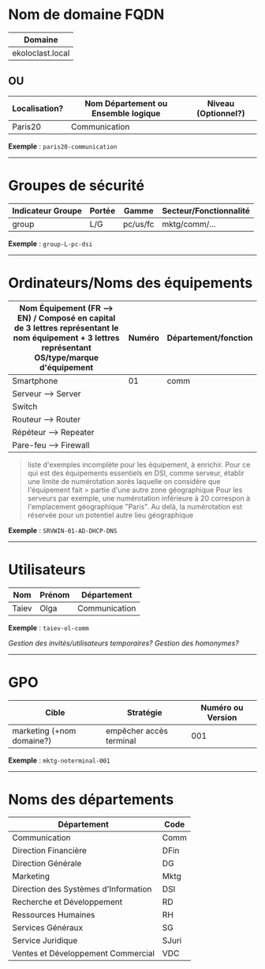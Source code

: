 # Nom de domaine FQDN

| Domaine                   |
|---------------------------|
| ekoloclast.local          |

## OU
| Localisation? | Nom Département ou Ensemble logique | Niveau (Optionnel?) |
|---------------|-------------------------------------|---------------------|
| Paris20       | Communication                      |                     |

**Exemple** : `paris20-communication`  


---

# Groupes de sécurité

| Indicateur Groupe | Portée | Gamme    | Secteur/Fonctionnalité   |
|-------------------|--------|----------|--------------------------|
| group             | L/G    | pc/us/fc | mktg/comm/...            |

**Exemple** : `group-L-pc-dsi`

---

# Ordinateurs/Noms des équipements

| Nom Équipement (FR --> EN) / Composé en capital de 3 lettres représentant le nom équipement + 3 lettres représentant OS/type/marque d'équipement  | Numéro | Département/fonction |
|----------------------------|--------|-------------|
| Smartphone                 | 01    | comm        |
| Serveur --> Server         |        |             |
| Switch                     |        |             |
| Routeur --> Router         |        |             |
| Répéteur --> Repeater       |        |             |
| Pare-feu --> Firewall       |        |             | 

> liste d'exemples incomplète pour les équipement, à enrichir. Pour ce qui est des équipements essentiels en DSI, comme serveur, établir une limite de numérotation aorès laquelle on considère que l'équipement fait > partie d'une autre zone géographique
> Pour les serveurs par exemple, une numérotation inférieure à 20 correspon à l'emplacement géographique "Paris". Au delà, la numérotation est réservée pour un potentiel autre lieu géographique

**Exemple** : `SRVWIN-01-AD-DHCP-DNS`

---

# Utilisateurs

| Nom    | Prénom | Département    |
|--------|--------|----------------|
| Taiev  | Olga   | Communication  |

**Exemple** : `taiev-ol-comm`  

*Gestion des invités/utilisateurs temporaires? Gestion des homonymes?*

---

# GPO

| Cible                     | Stratégie             | Numéro ou Version |
|---------------------------|-----------------------|-------------------|
| marketing (+nom domaine?) | empêcher accès terminal | 001               |

**Exemple** : `mktg-noterminal-001`

---

# Noms des départements

| Département                           | Code  |
|---------------------------------------|-------|
| Communication                         | Comm  |
| Direction Financière                  | DFin  |
| Direction Générale                    | DG    |
| Marketing                             | Mktg  |
| Direction des Systèmes d'Information  | DSI   |
| Recherche et Développement            | RD    |
| Ressources Humaines                   | RH    |
| Services Généraux                     | SG    |
| Service Juridique                     | SJuri |
| Ventes et Développement Commercial    | VDC   |
